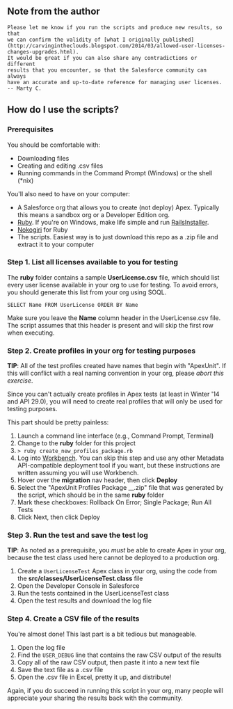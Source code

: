 ## Note from the author

    Please let me know if you run the scripts and produce new results, so that
    we can confirm the validity of [what I originally published](http://carvingintheclouds.blogspot.com/2014/03/allowed-user-licenses-changes-upgrades.html).
    It would be great if you can also share any contradictions or different
    results that you encounter, so that the Salesforce community can always
    have an accurate and up-to-date reference for managing user licenses.
    -- Marty C.

## How do I use the scripts?

### Prerequisites

You should be comfortable with:

* Downloading files
* Creating and editing .csv files
* Running commands in the Command Prompt (Windows) or the shell (*nix)

You'll also need to have on your computer:

* A Salesforce org that allows you to create (not deploy) Apex. 
  Typically this means a sandbox org or a Developer Edition org.
* [Ruby](https://www.ruby-lang.org/en/). If you're on Windows, 
  make life simple and run [RailsInstaller](http://railsinstaller.org/en).
* [Nokogiri](http://nokogiri.org/) for Ruby
* The scripts. Easiest way is to just download this repo as a .zip file and
  extract it to your computer

### Step 1. List all licenses available to you for testing

The **ruby** folder contains a sample **UserLicense.csv** file, which should list
every user license available in your org to use for testing. To avoid errors,
you should generate this list from your org using SOQL.

```
SELECT Name FROM UserLicense ORDER BY Name
```

Make sure you leave the **Name** column header in the UserLicense.csv file. The
script assumes that this header is present and will skip the first row when
executing.

### Step 2. Create profiles in your org for testing purposes

**TIP**: All of the test profiles created have names that begin with "ApexUnit".
If this will conflict with a real naming convention in your org, please 
_abort this exercise_.

Since you can't actually create profiles in Apex tests (at least in Winter '14
and API 29.0), you will need to create real profiles that will only be used
for testing purposes.

This part should be pretty painless:

1. Launch a command line interface (e.g., Command Prompt, Terminal)
2. Change to the **ruby** folder for this project
3. `> ruby create_new_profiles_package.rb`
4. Log into [Workbench](https://workbench.developerforce.com). You can skip this
   step and use any other Metadata API-compatible deployment tool if you want,
   but these instructions are written assuming you will use Workbench.
5. Hover over the **migration** nav header, then click **Deploy**
6. Select the "ApexUnit Profiles Package __.zip" file that was generated by the
   script, which should be in the same **ruby** folder
7. Mark these checkboxes: Rollback On Error; Single Package; Run All Tests
8. Click Next, then click Deploy

### Step 3. Run the test and save the test log

**TIP**: As noted as a prerequisite, you _must_ be able to create Apex in your
org, because the test class used here cannot be deployed to a production org.

1. Create a `UserLicenseTest` Apex class in your org, using the code from the
**src/classes/UserLicenseTest.class** file
2. Open the Developer Console in Salesforce
3. Run the tests contained in the UserLicenseTest class
4. Open the test results and download the log file

### Step 4. Create a CSV file of the results

You're almost done! This last part is a bit tedious but manageable.

1. Open the log file
2. Find the `USER_DEBUG` line that contains the raw CSV output of the results
3. Copy all of the raw CSV output, then paste it into a new text file
4. Save the text file as a .csv file
5. Open the .csv file in Excel, pretty it up, and distribute!

Again, if you do succeed in running this script in your org, many people will
appreciate your sharing the results back with the community.